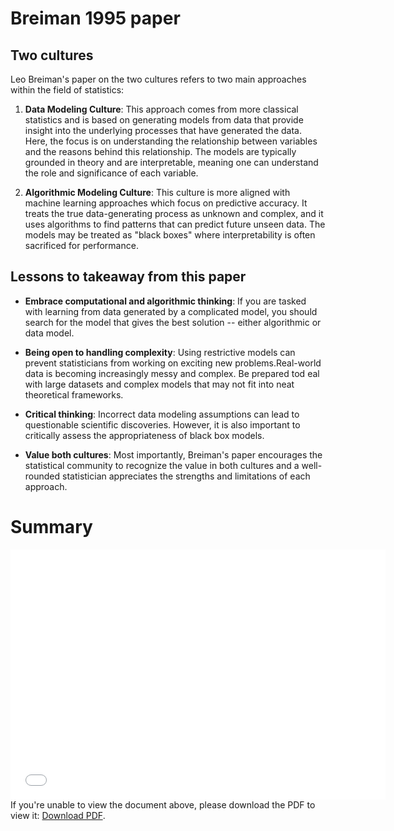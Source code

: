 #  Breiman  1995 paper

## Two cultures

Leo Breiman's paper on the two cultures refers to two main approaches within the field of statistics:

1. __Data Modeling Culture__: This approach comes from more classical statistics and is based on generating models from data that provide insight into the underlying processes that have generated the data. Here, the focus is on understanding the relationship between variables and the reasons behind this relationship. The models are typically grounded in theory and are interpretable, meaning one can understand the role and significance of each variable.

2. __Algorithmic Modeling Culture__: This culture is more aligned with machine learning approaches which focus on predictive accuracy. It treats the true data-generating process as unknown and complex, and it uses algorithms to find patterns that can predict future unseen data. The models may be treated as "black boxes" where interpretability is often sacrificed for performance. 

## Lessons to takeaway from this paper

* __Embrace computational and algorithmic thinking__: If you are tasked with learning from data generated by a complicated model, you should search for the model that gives the best solution -- either algorithmic or data model.

* __Being open to handling complexity__: Using restrictive models can prevent statisticians from working on exciting new problems.Real-world data is becoming increasingly messy and complex. Be prepared tod eal with large datasets and complex models that may not fit into neat theoretical frameworks.

* __Critical thinking__: Incorrect data modeling assumptions can lead to questionable scientific discoveries. However, it is also important to critically assess the appropriateness of black box models.

* __Value both cultures__: Most importantly, Breiman's paper encourages the statistical community to recognize the value in both cultures and a well-rounded statistician appreciates the strengths and limitations of each approach.

# Summary

<!-- <img src="./breiman2001/breiman2001.pdf> -->
<!-- <iframe src="/breiman2001/breiman2001.pdf" width="700" height="500" allow="fullscreen"></iframe> -->
<embed src="breiman2001/breiman2001.pdf" type="application/pdf" width="600" height="400">
    If you're unable to view the document above, please download the PDF to view it: <a href="/breiman2001/breiman2001.pdf">Download PDF</a>.
</embed>
